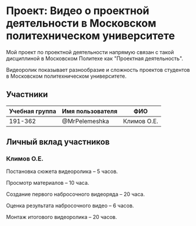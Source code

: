 # Проект: Видео о проектной деятельности в Московском политехническом университете

Мой проект по проектной деятельности напрямую связан с такой дисциплиной в Московском Политехе как "Проектная деятельность".

Видеоролик показывает разнообразие и сложность проектов студентов в Московском политехническом университете.

## Участники

| Учебная группа | Имя пользователя | ФИО                      |
|----------------|------------------|--------------------------|
| 191-362        | @MrPelemeshka    | Климов О.Е.              |

## Личный вклад участников

### Климов О.Е.

Постановка сюжета видеоролика – 5 часов.

Просмотр материалов – 10 часа.

Создание первого набросочного видеоряда – 20 часа.

Оценка результата набросочного видео – 6 часов.

Монтаж итогового видеоролика – 20 часов.

